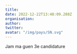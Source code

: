 ```yaml
---
title: 
date: 2022-12-22T13:48:09.288Z
organisation: 
author: 
twitter: 
avatar: "/img/pays/SN.svg"
---
```


Jam ma guen 3e candidature 